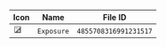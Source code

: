 | Icon | Name | File ID |
| ---  | ---  | ---     |
| ![](Exposure.png) | `Exposure` | `4855708316991231517` |
